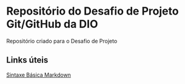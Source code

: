 # Repositório do Desafio de Projeto Git/GitHub da DIO
Repositório criado para o Desafio de Projeto

## Links úteis
[Sintaxe Básica Markdown](https://www.markdownguide.org/basic-syntax/)
